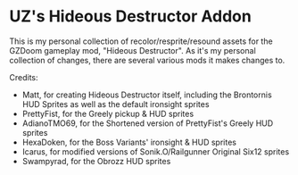 # UZ's Hideous Destructor Addon

This is my personal collection of recolor/resprite/resound assets for the GZDoom gameplay mod, "Hideous Destructor".  As it's my personal collection of changes, there are several various mods it makes changes to.

Credits:

- Matt, for creating Hideous Destructor itself, including the Brontornis HUD Sprites as well as the default ironsight sprites
- PrettyFist, for the Greely pickup & HUD sprites
- AdianoTMO69, for the Shortened version of PrettyFist's Greely HUD sprites
- HexaDoken, for the Boss Variants' ironsight & HUD sprites
- Icarus, for modified versions of Sonik.O/Railgunner Original Six12 sprites
- Swampyrad, for the Obrozz HUD sprites
